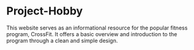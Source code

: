 # Project-Hobby

This website serves as an informational resource for the popular fitness program, CrossFit. It offers a basic overview and introduction to the program through a clean and simple design.
